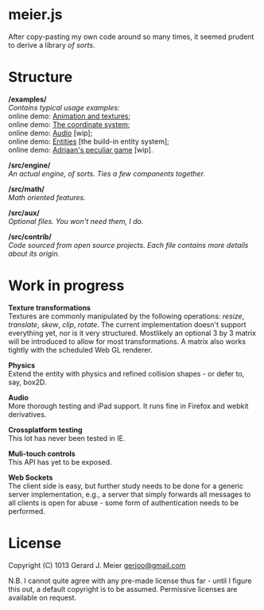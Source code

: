 meier.js
========

After copy-pasting my own code around so many times, it seemed prudent to  derive a library *of sorts*.



Structure
=========

**/examples/**
*<br>Contains typical usage examples:*
<br> online demo: [Animation and textures](http://gerjo.github.io/meier.js/examples/helloworld/helloworld.html);
<br> online demo: [The coordinate system](http://gerjo.github.io/meier.js/examples/grid/grid.html);
<br> online demo: [Audio](http://gerjo.github.io/meier.js/examples/audio/audio.html) [wip];
<br> online demo: [Entities](http://gerjo.github.io/meier.js/examples/entities/entities.html) [the build-in entity system];
<br> online demo: [Adriaan's peculiar game](http://gerjo.github.io/meier.js/examples/countermoon/game.html) [wip].

**/src/engine/** 
<br>*An actual engine, of sorts. Ties a few components together.*

**/src/math/**
<br>*Math oriented features.*

**/src/aux/**
<br>*Optional files. You won't need them, I do.*

**/src/contrib/**
<br>*Code sourced from open source projects. Each file contains more details about its origin.*



Work in progress
==========
**Texture transformations**
<br> Textures are commonly manipulated by the following operations: _resize_, _translate_, _skew_, _clip_, _rotate_. The current implementation doesn't support everything yet, nor is it very structured. Mostlikely an optional 3 by 3 matrix will be introduced to allow for most transformations. A matrix also works tightly with the scheduled Web GL renderer.

**Physics**
<br>Extend the entity with physics and refined collision shapes - or defer to, say, box2D.

**Audio**
<br>More thorough testing and iPad support. It runs fine in Firefox and webkit derivatives.

**Crossplatform testing**
<br>This lot has never been tested in IE.

**Muli-touch controls**
<br>This API has yet to be exposed.

**Web Sockets**
<br>The client side is easy, but further study needs to be done for a generic server implementation, e.g., a server that simply forwards all messages to all clients is open for abuse - some form of authentication needs to be performed.

License
==========

Copyright (C) 1013 Gerard J. Meier <gerjoo@gmail.com>

N.B. I cannot quite agree with any pre-made license thus far - until I figure this out, a default copyright is to be assumed. Permissive licenses are available on request.